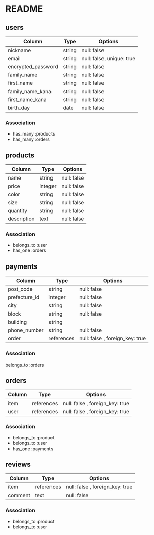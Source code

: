 # README
## users

| Column            | Type   | Options                  |
|-------------------|--------|--------------------------|
| nickname          | string | null: false              |
| email             | string | null: false, unique: true|
| encrypted_password| string | null: false              |
| family_name       | string | null: false              |
| first_name        | string | null: false              |
| family_name_kana  | string | null: false              |
| first_name_kana   | string | null: false              |
| birth_day         | date   | null: false              |

### Association
* has_many :products
* has_many :orders


## products

| Column        | Type   | Options     |
|---------------|--------|-------------|
| name          | string | null: false |
| price         | integer | null: false |
| color         | string | null: false |
| size          | string | null: false |
| quantity      | string | null: false |
| description   | text   | null: false |

### Association
- belongs_to :user
- has_one :orders


## payments

| Column           | Type   | Options     |
|------------------|--------|-------------|
| post_code        | string | null: false |
| prefecture_id    | integer | null: false |
| city             | string | null: false |
| block          | string | null: false |
| building    | string |              |
| phone_number     | string | null: false|
| order   | references | null: false , foreign_key: true |

### Association
belongs_to :orders


## orders

| Column          | Type   | Options     |
|-----------------|--------|-------------|
| item    | references  | null: false , foreign_key: true |
| user    | references  | null: false , foreign_key: true |


### Association
- belongs_to :product
- belongs_to :user
- has_one :payments


## reviews

| Column      | Type       | Options                         |
| ----------- | ---------- | ------------------------------- |
| item        | references | null: false , foreign_key: true |
| comment     | text       | null: false                     |

### Association
- belongs_to :product
- belongs_to :user